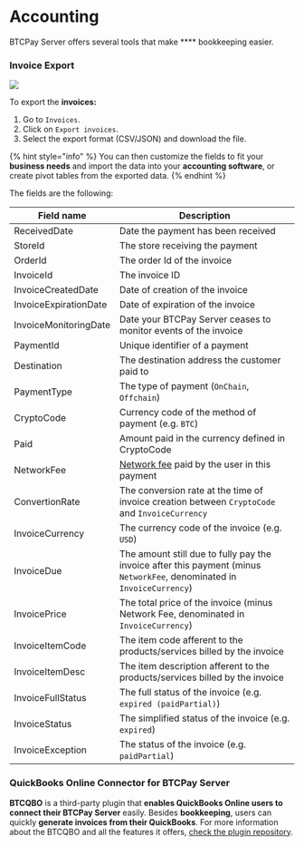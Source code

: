 # Accounting

BTCPay Server offers several tools that make **** bookkeeping easier.

### Invoice Export <a href="#invoice-export" id="invoice-export"></a>

![](https://docs.btcpayserver.org/assets/img/BTCPayInvoiceExport.16389f9c.png)

To export the **invoices:**

1. Go to `Invoices`.
2. Click on `Export invoices`.
3. Select the export format (CSV/JSON) and download the file.&#x20;

{% hint style="info" %}
You can then customize the fields to fit your **business needs** and import the data into your **accounting software**, or create pivot tables from the exported data.
{% endhint %}

The fields are the following:

| Field name            | Description                                                                                                                                |
| --------------------- | ------------------------------------------------------------------------------------------------------------------------------------------ |
| ReceivedDate          | Date the payment has been received                                                                                                         |
| StoreId               | The store receiving the payment                                                                                                            |
| OrderId               | The order Id of the invoice                                                                                                                |
| InvoiceId             | The invoice ID                                                                                                                             |
| InvoiceCreatedDate    | Date of creation of the invoice                                                                                                            |
| InvoiceExpirationDate | Date of expiration of the invoice                                                                                                          |
| InvoiceMonitoringDate | Date your BTCPay Server ceases to monitor events of the invoice                                                                            |
| PaymentId             | Unique identifier of a payment                                                                                                             |
| Destination           | The destination address the customer paid to                                                                                               |
| PaymentType           | The type of payment (`OnChain`, `Offchain`)                                                                                                |
| CryptoCode            | Currency code of the method of payment (e.g. `BTC`)                                                                                        |
| Paid                  | Amount paid in the currency defined in CryptoCode                                                                                          |
| NetworkFee            | [Network fee](https://docs.btcpayserver.org/FAQ/Stores/#add-network-fee-to-invoice-vary-with-mining-fees) paid by the user in this payment |
| ConvertionRate        | The conversion rate at the time of invoice creation between `CryptoCode` and `InvoiceCurrency`                                             |
| InvoiceCurrency       | The currency code of the invoice (e.g. `USD`)                                                                                              |
| InvoiceDue            | The amount still due to fully pay the invoice after this payment (minus `NetworkFee`, denominated in `InvoiceCurrency`)                    |
| InvoicePrice          | The total price of the invoice (minus Network Fee, denominated in `InvoiceCurrency`)                                                       |
| InvoiceItemCode       | The item code afferent to the products/services billed by the invoice                                                                      |
| InvoiceItemDesc       | The item description afferent to the products/services billed by the invoice                                                               |
| InvoiceFullStatus     | The full status of the invoice (e.g. `expired (paidPartial)`)                                                                              |
| InvoiceStatus         | The simplified status of the invoice (e.g. `expired`)                                                                                      |
| InvoiceException      | The status of the invoice (e.g. `paidPartial`)                                                                                             |

### QuickBooks Online Connector for BTCPay Server <a href="#quickbooks-online-connector-for-btcpay-server" id="quickbooks-online-connector-for-btcpay-server"></a>

**BTCQBO** is a third-party plugin that **enables QuickBooks Online users to connect their BTCPay Server** easily. Besides **bookkeeping**, users can quickly **generate invoices from their QuickBooks**. For more information about the BTCQBO and all the features it offers, [check the plugin repository](https://github.com/JeffVandrewJr/btcqbo).
